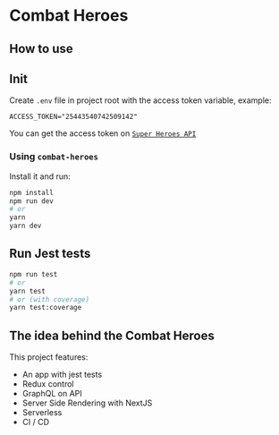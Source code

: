 # Combat Heroes

## How to use

## Init

Create `.env` file in project root with the access token variable, example:

```
ACCESS_TOKEN="25443540742509142"
```

You can get the access token on  [`Super Heroes API`](https://superheroapi.com/)

### Using `combat-heroes`

Install it and run:

```bash
npm install
npm run dev
# or
yarn
yarn dev
```

## Run Jest tests

```bash
npm run test
# or
yarn test
# or (with coverage)
yarn test:coverage
```

## The idea behind the Combat Heroes

This project features:

- An app with jest tests
- Redux control
- GraphQL on API
- Server Side Rendering with NextJS
- Serverless
- CI / CD
